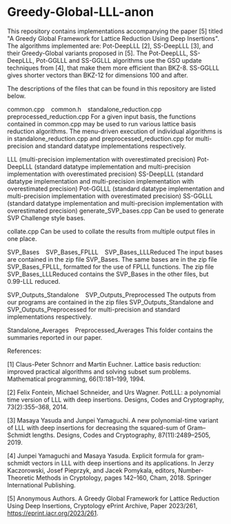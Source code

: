 # Greedy-Global-LLL-anon

This repository contains implementations accompanying the paper [5] titled "A Greedy Global Framework for Lattice Reduction Using Deep Insertions". The algorithms implemented are: Pot-DeepLLL [2], SS-DeepLLL [3], and their Greedy-Global variants proposed in [5]. The Pot-DeepLLL, SS-DeepLLL, Pot-GGLLL and SS-GGLLL algorithms use the GSO update techniques from [4], that make them more efficient than BKZ-8. SS-GGLLL gives shorter vectors than BKZ-12 for dimensions 100 and after.

The descriptions of the files that can be found in this repository are listed below.

common.cpp   common.h   standalone_reduction.cpp   preprocessed_reduction.cpp For a given input basis, the functions contained in common.cpp may be used to run various lattice basis reduction algorithms. The menu-driven execution of individual algorithms is in standalone_reduction.cpp and preprocessed_reduction.cpp for multi-precision and standard datatype implementations respectively.

LLL (multi-precision implementation with overestimated precision)
Pot-DeepLLL (standard datatype implementation and multi-precision implementation with overestimated precision)
SS-DeepLLL (standard datatype implementation and multi-precision implementation with overestimated precision)
Pot-GGLLL (standard datatype implementation and multi-precision implementation with overestimated precision)
SS-GGLLL (standard datatype implementation and multi-precision implementation with overestimated precision)
generate_SVP_bases.cpp
Can be used to generate SVP Challenge style bases.

collate.cpp
Can be used to collate the results from multiple output files in one place.

SVP_Bases   SVP_Bases_FPLLL   SVP_Bases_LLLReduced
The input bases are contained in the zip file SVP_Bases. The same bases are in the zip file SVP_Bases_FPLLL, formatted for the use of FPLLL functions. The zip file SVP_Bases_LLLReduced contains the SVP_Bases in the other files, but 0.99-LLL reduced.

SVP_Outputs_Standalone   SVP_Outputs_Preprocessed
The outputs from our programs are contained in the zip files SVP_Outputs_Standalone and SVP_Outputs_Preprocessed for multi-precision and standard implementations respectively.

Standalone_Averages   Preprocessed_Averages
This folder contains the summaries reported in our paper.

References:

[1] Claus-Peter Schnorr and Martin Euchner. Lattice basis reduction: improved practical algorithms and solving subset sum problems. Mathematical programming, 66(1):181–199, 1994.

[2] Felix Fontein, Michael Schneider, and Urs Wagner. PotLLL: a polynomial time version of LLL with deep insertions. Designs, Codes and Cryptography, 73(2):355–368, 2014.

[3] Masaya Yasuda and Junpei Yamaguchi. A new polynomial-time variant of LLL with deep insertions for decreasing the squared-sum of Gram–Schmidt lengths. Designs, Codes and Cryptography, 87(11):2489–2505, 2019.

[4] Junpei Yamaguchi and Masaya Yasuda. Explicit formula for gram-schmidt vectors in LLL with deep insertions and its applications. In Jerzy Kaczorowski, Josef Pieprzyk, and Jacek Pomykala, editors, Number-Theoretic Methods in Cryptology, pages 142–160, Cham, 2018. Springer International Publishing.

[5] Anonymous Authors. A Greedy Global Framework for Lattice Reduction Using Deep Insertions, Cryptology ePrint Archive, Paper 2023/261, https://eprint.iacr.org/2023/261.
